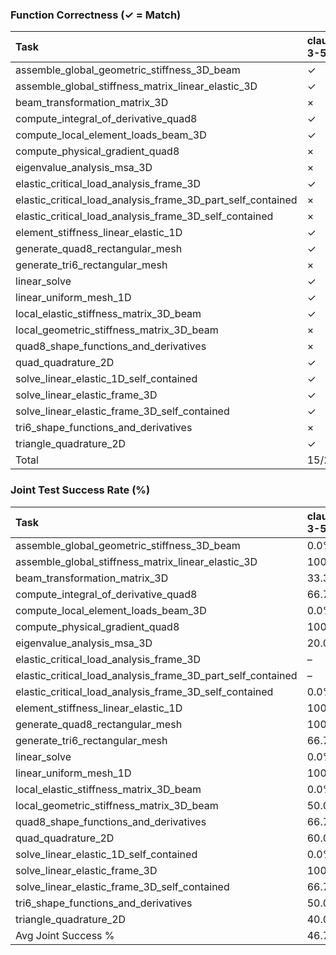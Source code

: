 ### Function Correctness (✓ = Match)

| Task                                                        | claude-3-5   | deepseek-chat   | gemini-flash   | gemini-pro   | gpt-4o   |
|:------------------------------------------------------------|:-------------|:----------------|:---------------|:-------------|:---------|
| assemble_global_geometric_stiffness_3D_beam                 | ✓            | ×               | ✓              | ✓            | ✓        |
| assemble_global_stiffness_matrix_linear_elastic_3D          | ✓            | ✓               | ✓              | ×            | ✓        |
| beam_transformation_matrix_3D                               | ×            | ×               | ×              | ×            | ✓        |
| compute_integral_of_derivative_quad8                        | ✓            | ✓               | ×              | ×            | ✓        |
| compute_local_element_loads_beam_3D                         | ✓            | ✓               | ✓              | ×            | ✓        |
| compute_physical_gradient_quad8                             | ×            | ×               | ×              | ×            | ×        |
| eigenvalue_analysis_msa_3D                                  | ×            | ×               | ×              | ×            | ×        |
| elastic_critical_load_analysis_frame_3D                     | ✓            | ✓               | ×              | ×            | ✓        |
| elastic_critical_load_analysis_frame_3D_part_self_contained | ×            | ×               | ×              | ×            | ×        |
| elastic_critical_load_analysis_frame_3D_self_contained      | ×            | ×               | ×              | ×            | ×        |
| element_stiffness_linear_elastic_1D                         | ✓            | ✓               | ✓              | ×            | ✓        |
| generate_quad8_rectangular_mesh                             | ✓            | ✓               | ×              | ×            | ✓        |
| generate_tri6_rectangular_mesh                              | ×            | ✓               | ×              | ×            | ×        |
| linear_solve                                                | ✓            | ×               | ×              | ✓            | ✓        |
| linear_uniform_mesh_1D                                      | ✓            | ✓               | ✓              | ✓            | ✓        |
| local_elastic_stiffness_matrix_3D_beam                      | ✓            | ×               | ×              | ×            | ✓        |
| local_geometric_stiffness_matrix_3D_beam                    | ×            | ×               | ×              | ×            | ×        |
| quad8_shape_functions_and_derivatives                       | ×            | ✓               | ✓              | ×            | ×        |
| quad_quadrature_2D                                          | ✓            | ✓               | ×              | ✓            | ✓        |
| solve_linear_elastic_1D_self_contained                      | ✓            | ✓               | ×              | ×            | ✓        |
| solve_linear_elastic_frame_3D                               | ✓            | ✓               | ✓              | ×            | ✓        |
| solve_linear_elastic_frame_3D_self_contained                | ✓            | ×               | ×              | ×            | ×        |
| tri6_shape_functions_and_derivatives                        | ×            | ✓               | ✓              | ×            | ×        |
| triangle_quadrature_2D                                      | ✓            | ×               | ×              | ✓            | ✓        |
| Total                                                       | 15/24        | 13/24           | 8/24           | 5/24         | 15/24    |

### Joint Test Success Rate (%)

| Task                                                        | claude-3-5   | deepseek-chat   | gemini-flash   | gemini-pro   | gpt-4o   |
|:------------------------------------------------------------|:-------------|:----------------|:---------------|:-------------|:---------|
| assemble_global_geometric_stiffness_3D_beam                 | 0.0%         | 0.0%            | 0.0%           | 0.0%         | 0.0%     |
| assemble_global_stiffness_matrix_linear_elastic_3D          | 100.0%       | 0.0%            | 100.0%         | 0.0%         | 0.0%     |
| beam_transformation_matrix_3D                               | 33.3%        | 66.7%           | 33.3%          | 33.3%        | 33.3%    |
| compute_integral_of_derivative_quad8                        | 66.7%        | 66.7%           | 33.3%          | 33.3%        | 33.3%    |
| compute_local_element_loads_beam_3D                         | 0.0%         | 75.0%           | –              | 0.0%         | 75.0%    |
| compute_physical_gradient_quad8                             | 100.0%       | 100.0%          | 100.0%         | 100.0%       | 100.0%   |
| eigenvalue_analysis_msa_3D                                  | 20.0%        | 0.0%            | 0.0%           | 0.0%         | 0.0%     |
| elastic_critical_load_analysis_frame_3D                     | –            | 0.0%            | –              | –            | 0.0%     |
| elastic_critical_load_analysis_frame_3D_part_self_contained | –            | –               | –              | –            | 0.0%     |
| elastic_critical_load_analysis_frame_3D_self_contained      | 0.0%         | –               | –              | –            | 0.0%     |
| element_stiffness_linear_elastic_1D                         | 100.0%       | 100.0%          | 100.0%         | 100.0%       | 100.0%   |
| generate_quad8_rectangular_mesh                             | 100.0%       | 100.0%          | –              | 33.3%        | 66.7%    |
| generate_tri6_rectangular_mesh                              | 66.7%        | 33.3%           | –              | 100.0%       | 66.7%    |
| linear_solve                                                | 0.0%         | 0.0%            | 0.0%           | 0.0%         | 0.0%     |
| linear_uniform_mesh_1D                                      | 100.0%       | 100.0%          | 100.0%         | 100.0%       | 100.0%   |
| local_elastic_stiffness_matrix_3D_beam                      | 0.0%         | –               | 0.0%           | 100.0%       | 50.0%    |
| local_geometric_stiffness_matrix_3D_beam                    | 50.0%        | –               | 50.0%          | 0.0%         | 50.0%    |
| quad8_shape_functions_and_derivatives                       | 66.7%        | 66.7%           | –              | –            | 83.3%    |
| quad_quadrature_2D                                          | 60.0%        | –               | –              | 60.0%        | 40.0%    |
| solve_linear_elastic_1D_self_contained                      | 0.0%         | –               | 50.0%          | 100.0%       | 50.0%    |
| solve_linear_elastic_frame_3D                               | 100.0%       | 100.0%          | 50.0%          | 0.0%         | 0.0%     |
| solve_linear_elastic_frame_3D_self_contained                | 66.7%        | –               | 33.3%          | 33.3%        | 33.3%    |
| tri6_shape_functions_and_derivatives                        | 50.0%        | 66.7%           | 50.0%          | 33.3%        | 83.3%    |
| triangle_quadrature_2D                                      | 40.0%        | –               | 20.0%          | 40.0%        | 60.0%    |
| Avg Joint Success %                                         | 46.7%        | 36.5%           | 30.0%          | 36.1%        | 42.7%    |

